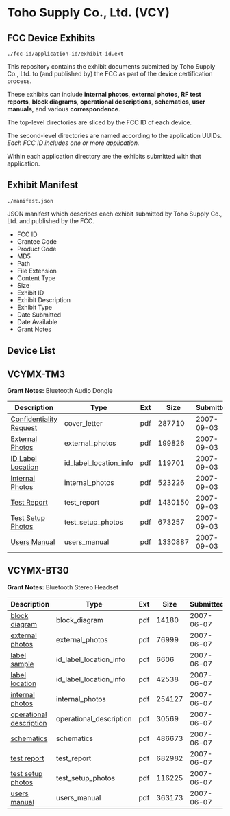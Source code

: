 # Toho Supply Co., Ltd. (VCY)
## FCC Device Exhibits

```
./fcc-id/application-id/exhibit-id.ext
```

This repository contains the exhibit documents submitted by Toho Supply Co., Ltd. to (and published by) the FCC as part of the device certification process.

These exhibits can include **internal photos**, **external photos**, **RF test reports**, **block diagrams**, **operational descriptions**, **schematics**, **user manuals**, and various **correspondence**.

The top-level directories are sliced by the FCC ID of each device.

The second-level directories are named according to the application UUIDs. *Each FCC ID includes one or more application.*

Within each application directory are the exhibits submitted with that application. 

## Exhibit Manifest

```
./manifest.json
```

JSON manifest which describes each exhibit submitted by Toho Supply Co., Ltd. and published by the FCC.

- FCC ID
- Grantee Code
- Product Code
- MD5
- Path
- File Extension
- Content Type
- Size
- Exhibit ID
- Exhibit Description
- Exhibit Type
- Date Submitted
- Date Available
- Grant Notes

## Device List
## VCYMX-TM3
**Grant Notes:** Bluetooth Audio Dongle

| Description | Type | Ext | Size | Submitted | Available |
| ----------- | ---- | --- | ---- | --------- | --------- |
| [Confidentiality Request](VCYMX-TM3/3dcfdf70f87ceadf1e4004fcdae777c6/837793.pdf) | cover_letter | pdf | 287710 | 2007-09-03 | 2007-09-03 |
| [External Photos](VCYMX-TM3/3dcfdf70f87ceadf1e4004fcdae777c6/837789.pdf) | external_photos | pdf | 199826 | 2007-09-03 | 2007-09-03 |
| [ID Label Location](VCYMX-TM3/3dcfdf70f87ceadf1e4004fcdae777c6/837791.pdf) | id_label_location_info | pdf | 119701 | 2007-09-03 | 2007-09-03 |
| [Internal Photos](VCYMX-TM3/3dcfdf70f87ceadf1e4004fcdae777c6/837790.pdf) | internal_photos | pdf | 523226 | 2007-09-03 | 2007-09-03 |
| [Test Report](VCYMX-TM3/3dcfdf70f87ceadf1e4004fcdae777c6/837797.pdf) | test_report | pdf | 1430150 | 2007-09-03 | 2007-09-03 |
| [Test Setup Photos](VCYMX-TM3/3dcfdf70f87ceadf1e4004fcdae777c6/837795.pdf) | test_setup_photos | pdf | 673257 | 2007-09-03 | 2007-09-03 |
| [Users Manual](VCYMX-TM3/3dcfdf70f87ceadf1e4004fcdae777c6/837796.pdf) | users_manual | pdf | 1330887 | 2007-09-03 | 2007-09-03 |
## VCYMX-BT30
**Grant Notes:** Bluetooth Stereo Headset

| Description | Type | Ext | Size | Submitted | Available |
| ----------- | ---- | --- | ---- | --------- | --------- |
| [block diagram](VCYMX-BT30/a6aa2d4fc4cbbd1dec4c71e5665acfee/801258.pdf) | block_diagram | pdf | 14180 | 2007-06-07 | 2007-06-07 |
| [external photos](VCYMX-BT30/a6aa2d4fc4cbbd1dec4c71e5665acfee/801260.pdf) | external_photos | pdf | 76999 | 2007-06-07 | 2007-06-07 |
| [label sample](VCYMX-BT30/a6aa2d4fc4cbbd1dec4c71e5665acfee/801261.pdf) | id_label_location_info | pdf | 6606 | 2007-06-07 | 2007-06-07 |
| [label location](VCYMX-BT30/a6aa2d4fc4cbbd1dec4c71e5665acfee/801262.pdf) | id_label_location_info | pdf | 42538 | 2007-06-07 | 2007-06-07 |
| [internal photos](VCYMX-BT30/a6aa2d4fc4cbbd1dec4c71e5665acfee/801263.pdf) | internal_photos | pdf | 254127 | 2007-06-07 | 2007-06-07 |
| [operational description](VCYMX-BT30/a6aa2d4fc4cbbd1dec4c71e5665acfee/801259.pdf) | operational_description | pdf | 30569 | 2007-06-07 | 2007-06-07 |
| [schematics](VCYMX-BT30/a6aa2d4fc4cbbd1dec4c71e5665acfee/801264.pdf) | schematics | pdf | 486673 | 2007-06-07 | 2007-06-07 |
| [test report](VCYMX-BT30/a6aa2d4fc4cbbd1dec4c71e5665acfee/801266.pdf) | test_report | pdf | 682982 | 2007-06-07 | 2007-06-07 |
| [test setup photos](VCYMX-BT30/a6aa2d4fc4cbbd1dec4c71e5665acfee/801265.pdf) | test_setup_photos | pdf | 116225 | 2007-06-07 | 2007-06-07 |
| [users manual](VCYMX-BT30/a6aa2d4fc4cbbd1dec4c71e5665acfee/801267.pdf) | users_manual | pdf | 363173 | 2007-06-07 | 2007-06-07 |
